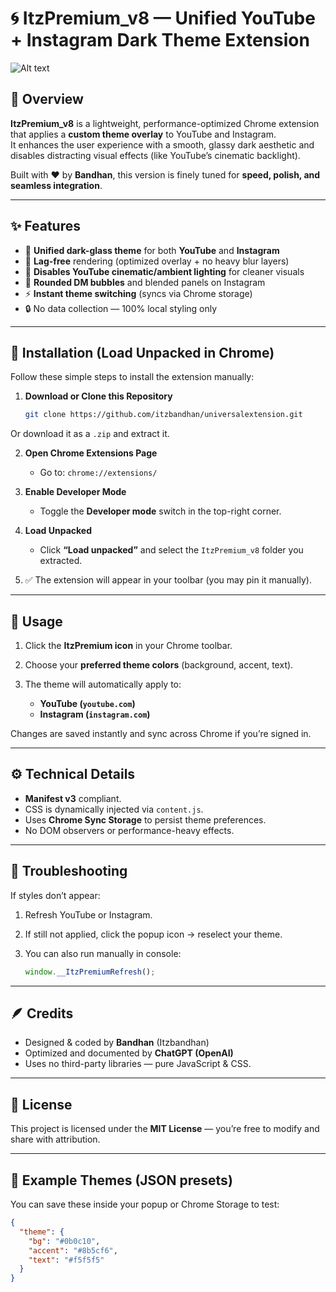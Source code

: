 
# 🌀 ItzPremium_v8 — Unified YouTube + Instagram Dark Theme Extension  
![Alt text](https://cdn.jsdelivr.net/gh/itzbandhan/universalextension/icons/image_first.png)


## 💫 Overview  
**ItzPremium_v8** is a lightweight, performance-optimized Chrome extension that applies a **custom theme overlay** to YouTube and Instagram.  
It enhances the user experience with a smooth, glassy dark aesthetic and disables distracting visual effects (like YouTube’s cinematic backlight).  

Built with ❤️ by **Bandhan**, this version is finely tuned for **speed, polish, and seamless integration**.  

---

## ✨ Features  
- 🌙 **Unified dark-glass theme** for both **YouTube** and **Instagram**  
- 💨 **Lag-free** rendering (optimized overlay + no heavy blur layers)  
- 🎥 **Disables YouTube cinematic/ambient lighting** for cleaner visuals  
- 💬 **Rounded DM bubbles** and blended panels on Instagram  
- ⚡ **Instant theme switching** (syncs via Chrome storage)  
- 🔒 No data collection — 100% local styling only  

---



## 🧩 Installation (Load Unpacked in Chrome)
Follow these simple steps to install the extension manually:

1. **Download or Clone this Repository**
   ```bash
   git clone https://github.com/itzbandhan/universalextension.git


Or download it as a `.zip` and extract it.

2. **Open Chrome Extensions Page**

   * Go to: `chrome://extensions/`

3. **Enable Developer Mode**

   * Toggle the **Developer mode** switch in the top-right corner.

4. **Load Unpacked**

   * Click **“Load unpacked”** and select the `ItzPremium_v8` folder you extracted.

5. ✅ The extension will appear in your toolbar (you may pin it manually).

---

## 🎨 Usage

1. Click the **ItzPremium icon** in your Chrome toolbar.
2. Choose your **preferred theme colors** (background, accent, text).
3. The theme will automatically apply to:

   * **YouTube (`youtube.com`)**
   * **Instagram (`instagram.com`)**

Changes are saved instantly and sync across Chrome if you’re signed in.

---

## ⚙️ Technical Details

* **Manifest v3** compliant.
* CSS is dynamically injected via `content.js`.
* Uses **Chrome Sync Storage** to persist theme preferences.
* No DOM observers or performance-heavy effects.

---

## 🧠 Troubleshooting

If styles don’t appear:

1. Refresh YouTube or Instagram.
2. If still not applied, click the popup icon → reselect your theme.
3. You can also run manually in console:

   ```js
   window.__ItzPremiumRefresh();
   ```

---

## 🪶 Credits

* Designed & coded by **Bandhan** (Itzbandhan)
* Optimized and documented by **ChatGPT (OpenAI)**
* Uses no third-party libraries — pure JavaScript & CSS.

---

## 📜 License

This project is licensed under the **MIT License** — you’re free to modify and share with attribution.

---

## 🧩 Example Themes (JSON presets)

You can save these inside your popup or Chrome Storage to test:

```json
{
  "theme": {
    "bg": "#0b0c10",
    "accent": "#8b5cf6",
    "text": "#f5f5f5"
  }
}
```


